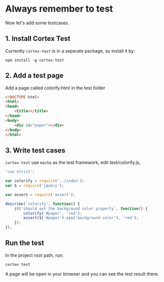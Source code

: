 # Always remember to test

Now let's add some testcases.

## 1. Install Cortex Test

Currently `cortex-test` is in a seperate package, so install it by:

```
npm install -g cortex-test
```


## 2. Add a test page

Add a page called colorify.html in the test folder

```html
<!DOCTYPE html>
<html>
<head>
	<title></title>
</head>
<body>
	<div id="paper"></div>
</body>
</html>
```

## 3. Write test cases

`cortex-test` use `mocha` as the test framework, edit test/colorify.js,

```js
'use strict';

var colorify = require('../index');
var $ = require('jquery');

var assert = require('assert');

describe('colorify', function() {
	it('should set the background color properly', function() {
		colorify('#paper', 'red');
		assert($('#paper').css('background-color'), 'red');
	});
});
```

## Run the test

In the project root path, run:

```
cortex test
```

A page will be open in your browser and you can see the test result there.

